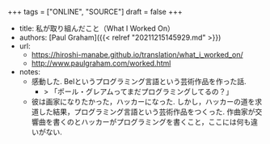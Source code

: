 +++
tags = ["ONLINE", "SOURCE"]
draft = false
+++

-   title: 私が取り組んだこと（What I Worked On）
-   authors: [Paul Graham]({{< relref "20211215145929.md" >}})
-   url:
    -   <https://hiroshi-manabe.github.io/translation/what_i_worked_on/>
    -   <http://www.paulgraham.com/worked.html>
-   notes:
    -   感動した. Belというプログラミング言語という芸術作品を作った話.
        -   &gt; 「ポール・グレアムってまだプログラミングしてるの？」
    -   彼は画家になりたかった，ハッカーになった. しかし，ハッカーの道を求道した結果，プログラミング言語という芸術作品をつくった. 作曲家が交響曲を書くのとハッカーがプログラミングを書くこと，ここには何も違いがない.

